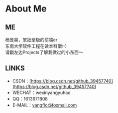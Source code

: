 # About Me
## ME
杨昱昊，笨拙至极的前端er  
东南大学软件工程在读本科僧:-)   
请戳左边Projects了解我做过的小东西～
## LINKS
- CSDN：[https://blog.csdn.net/github_39457740](https://blog.csdn.net/github_39457740)
- WECHAT：wexinyangyuhao
- QQ：1613671808
- E-MAIL：[yangflo@foxmail.com](yangflo@foxmail.com)



